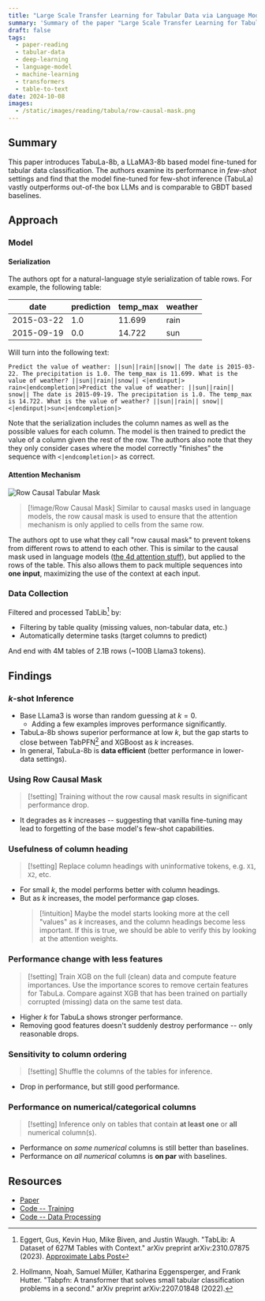 ```yaml
---
title: "Large Scale Transfer Learning for Tabular Data via Language Modeling"
summary: 'Summary of the paper "Large Scale Transfer Learning for Tabular Data via Language Modeling"'
draft: false
tags:
  - paper-reading
  - tabular-data
  - deep-learning
  - language-model
  - machine-learning
  - transformers
  - table-to-text
date: 2024-10-08
images:
  - /static/images/reading/tabula/row-causal-mask.png
---
```


## Summary

This paper introduces TabuLa-8b, a LLaMA3-8b based model fine-tuned for tabular data classification. The authors examine its performance in _few-shot_ settings and find that the model fine-tuned for few-shot inference (TabuLa) vastly outperforms out-of-the box LLMs and is comparable to GBDT based baselines.

## Approach

### Model

#### Serialization

The authors opt for a natural-language style serialization of table rows. For example, the following table:

| date       | prediction | temp_max | weather |
| ---------- | ---------- | -------- | ------- |
| 2015-03-22 | 1.0        | 11.699   | rain    |
| 2015-09-19 | 0.0        | 14.722   | sun     |

Will turn into the following text:

```
Predict the value of weather: ||sun||rain||snow|| The date is 2015-03-22. The precipitation is 1.0. The temp_max is 11.699. What is the value of weather? ||sun||rain||snow|| <|endinput|> rain<|endcompletion|>Predict the value of weather: ||sun||rain|| snow|| The date is 2015-09-19. The precipitation is 1.0. The temp_max is 14.722. What is the value of weather? ||sun||rain|| snow||<|endinput|>sun<|endcompletion|>
```

Note that the serialization includes the column names as well as the possible values for each column. The model is then trained to predict the value of a column given the rest of the row. The authors also note that they they only consider cases where the model correctly "finishes" the sequence with `<|endcompletion|>` as correct.

#### Attention Mechanism

![Row Causal Tabular Mask](/static/images/reading/tabula/row-causal-mask.png)

> [!image/Row Causal Mask]
> Similar to causal masks used in language models, the row causal mask is used to ensure that the attention mechanism is only applied to cells from the same row.

The authors opt to use what they call "row causal mask" to prevent tokens from different rows to attend to each other. This is similar to the causal mask used in language models ([the 4d attention stuff](https://huggingface.co/blog/poedator/4d-masks)), but applied to the rows of the table. This also allows them to pack multiple sequences into **one input**, maximizing the use of the context at each input.

### Data Collection

Filtered and processed TabLib[^1] by:

- Filtering by table quality (missing values, non-tabular data, etc.)
- Automatically determine tasks (target columns to predict)

And end with 4M tables of 2.1B rows (~100B Llama3 tokens).

## Findings

### $k$-shot Inference

- Base LLama3 is worse than random guessing at $k=0$.
  - Adding a few examples improves performance significantly.
- TabuLa-8b shows superior performance at low $k$, but the gap starts to close between TabPFN[^2] and XGBoost as $k$ increases.
- In general, TabuLa-8b is **data efficient** (better performance in lower-data settings).

### Using Row Causal Mask

> [!setting]
> Training without the row causal mask results in significant performance drop.

- It degrades as $k$ increases -- suggesting that vanilla fine-tuning may lead to forgetting of the base model's few-shot capabilities.

### Usefulness of column heading

> [!setting]
> Replace column headings with uninformative tokens, e.g. `X1`, `X2`, etc.

- For small $k$, the model performs better with column headings.
- But as $k$ increases, the model performance gap closes.
  > [!intuition]
  > Maybe the model starts looking more at the cell "values" as $k$ increases, and the column headings become less important.
  > If this is true, we should be able to verify this by looking at the attention weights.

### Performance change with less features

> [!setting]
> Train XGB on the full (clean) data and compute feature importances. Use the importance scores to remove certain features for TabuLa. Compare against XGB that has been trained on partially corrupted (missing) data on the same test data.

- Higher $k$ for TabuLa shows stronger performance.
- Removing good features doesn't suddenly destroy performance -- only reasonable drops.

### Sensitivity to column ordering

> [!setting]
> Shuffle the columns of the tables for inference.

- Drop in performance, but still good performance.

### Performance on numerical/categorical columns

> [!setting]
> Inference only on tables that contain **at least one** or **all** numerical column(s).

- Performance on *some numerical* columns is still better than baselines.
- Performance on *all numerical* columns is **on par** with baselines.

## Resources

- [Paper](https://arxiv.org/abs/2406.12031)
- [Code -- Training](https://github.com/mlfoundations/rtfm)
- [Code -- Data Processing](https://github.com/mlfoundations/tabliblib)

[^1]: Eggert, Gus, Kevin Huo, Mike Biven, and Justin Waugh. "TabLib: A Dataset of 627M Tables with Context." arXiv preprint arXiv:2310.07875 (2023). [Approximate Labs Post](https://www.approximatelabs.com/blog/tablib)

[^2]: Hollmann, Noah, Samuel Müller, Katharina Eggensperger, and Frank Hutter. "Tabpfn: A transformer that solves small tabular classification problems in a second." arXiv preprint arXiv:2207.01848 (2022).

